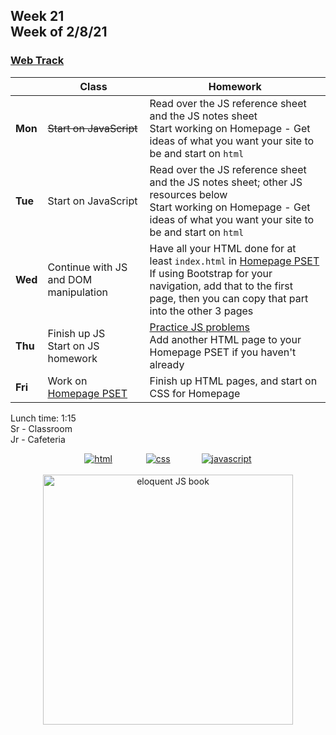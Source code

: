 <meta http-equiv="refresh" content="300"/>

## Week 21<br>Week of 2/8/21

### [Web Track](/ap/curriculum/web)

|         | Class | Homework |
| ------- | ----- | -------- |
| **Mon** | ~~Start on JavaScript~~ | Read over the JS reference sheet and the JS notes sheet<br>Start working on Homepage - Get ideas of what you want your site to be and start on `html` |
| **Tue** | Start on JavaScript | Read over the JS reference sheet and the JS notes sheet; other JS resources below<br>Start working on Homepage - Get ideas of what you want your site to be and start on `html` |
| **Wed** | Continue with JS and DOM manipulation | Have all your HTML done for at least `index.html` in [Homepage PSET](/ap/curriculum/web/homepage)<br>If using Bootstrap for your navigation, add that to the first page, then you can copy that part into the other 3 pages |
| **Thu** | Finish up JS<br>Start on JS homework | [Practice JS problems](/ap/curriculum/web/js_practice)<br>Add another HTML page to your Homepage PSET if you haven't already |
| **Fri** | Work on [Homepage PSET](/ap/curriculum/web/homepage) | Finish up HTML pages, and start on CSS for Homepage |

Lunch time: 1:15  
Sr - Classroom  
Jr - Cafeteria  

<div style="text-align:center">
<a href="https://www.w3schools.com/html" target="_blank"><img src="\ap\assets\img\html-icon.jpg" alt="html" style="padding: 0px 25px"></a> <a href="https://www.w3schools.com/css" target="_blank"><img src="\ap\assets\img\css-icon.jpg" alt="css" style="padding: 0px 25px"></a><a href="https://www.w3schools.com/js" target="_blank"><img src="\ap\assets\img\js-icon.jpg" alt="javascript" style="padding: 0px 25px"></a>
</div>
<br>
<div style="text-align:center">
<a href="https://eloquentjavascript.net/" target="_blank"><img src="https://eloquentjavascript.net/img/cover.jpg" alt="eloquent JS book" height="400px"></a>
</div>